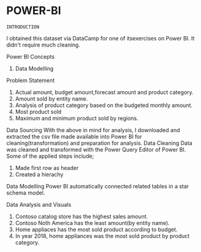# POWER-BI
	INTRODUCTION    
I obtained this dataset via DataCamp for one of itsexercises on Power BI. It didn't require much cleaning.

Power BI Concepts
1.	Data Modelling

Problem Statement
1.	Actual amount, budget amount,forecast amount and product category.
2.	Amount sold by entity name.
3.	Analysis of product category based on the budgeted monthly amount.
4.	Most product sold
5.	Maximum and minimum product sold by regions.

Data Sourcing
With the above in mind for analysis, I downloaded and extracted the csv file made available into Power BI for cleaning(transformation) and preparation for analysis.
Data Cleaning
Data was cleaned and transformed with the Power Query Editor of Power BI. Some of the applied steps include;
1.	Made first row as header
2.	Created a hierachy

Data Modelling
Power BI automatically connected related tables in a star schema model.

Data Analysis and Visuals
1.	Contoso catalog store has the highest sales amount.
2.	Contoso Noth America has the least amount(by entity name).
3.	Home appliaces has the most sold product according to budget.
4.	In year 2018, home appliances was the most sold product by product category.
